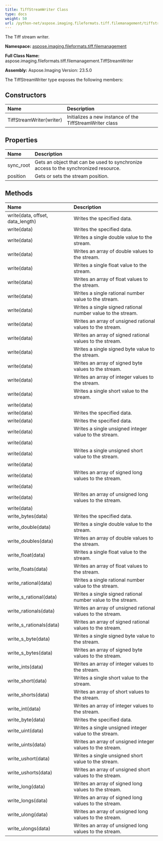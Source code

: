 ```yaml
---
title: TiffStreamWriter Class
type: docs
weight: 50
url: /python-net/aspose.imaging.fileformats.tiff.filemanagement/tiffstreamwriter/
---
```


The Tiff stream writer.

**Namespace:** [aspose.imaging.fileformats.tiff.filemanagement](/imaging/python-net/aspose.imaging.fileformats.tiff.filemanagement/)

**Full Class Name:** aspose.imaging.fileformats.tiff.filemanagement.TiffStreamWriter

**Assembly:**  Aspose.Imaging Version: 23.5.0

The TiffStreamWriter type exposes the following members:
## **Constructors**
|**Name**|**Description**|
| :- | :- |
|TiffStreamWriter(writer)|Initializes a new instance of the TiffStreamWriter class|
## **Properties**
|**Name**|**Description**|
| :- | :- |
|sync_root|Gets an object that can be used to synchronize access to the synchronized resource.|
|position|Gets or sets the stream position.|
## **Methods**
|**Name**|**Description**|
| :- | :- |
|write(data, offset, data_length)|Writes the specified data.|
|write(data)|Writes the specified data.|
|write(data)|Writes a single double value to the stream.|
|write(data)|Writes an array of double values to the stream.|
|write(data)|Writes a single float value to the stream.|
|write(data)|Writes an array of float values to the stream.|
|write(data)|Writes a single rational number value to the stream.|
|write(data)|Writes a single signed rational number value to the stream.|
|write(data)|Writes an array of unsigned rational values to the stream.|
|write(data)|Writes an array of signed rational values to the stream.|
|write(data)|Writes a single signed byte value to the stream.|
|write(data)|Writes an array of signed byte values to the stream.|
|write(data)|Writes an array of integer values to the stream.|
|write(data)|Writes a single short value to the stream.|
|write(data)|  |
|write(data)|Writes the specified data.|
|write(data)|Writes the specified data.|
|write(data)|Writes a single unsigned integer value to the stream.|
|write(data)|  |
|write(data)|Writes a single unsigned short value to the stream.|
|write(data)|  |
|write(data)|Writes an array of signed long values to the stream.|
|write(data)|  |
|write(data)|Writes an array of unsigned long values to the stream.|
|write(data)|  |
|write_bytes(data)|Writes the specified data.|
|write_double(data)|Writes a single double value to the stream.|
|write_doubles(data)|Writes an array of double values to the stream.|
|write_float(data)|Writes a single float value to the stream.|
|write_floats(data)|Writes an array of float values to the stream.|
|write_rational(data)|Writes a single rational number value to the stream.|
|write_s_rational(data)|Writes a single signed rational number value to the stream.|
|write_rationals(data)|Writes an array of unsigned rational values to the stream.|
|write_s_rationals(data)|Writes an array of signed rational values to the stream.|
|write_s_byte(data)|Writes a single signed byte value to the stream.|
|write_s_bytes(data)|Writes an array of signed byte values to the stream.|
|write_ints(data)|Writes an array of integer values to the stream.|
|write_short(data)|Writes a single short value to the stream.|
|write_shorts(data)|Writes an array of short values to the stream.|
|write_int(data)|Writes an array of integer values to the stream.|
|write_byte(data)|Writes the specified data.|
|write_uint(data)|Writes a single unsigned integer value to the stream.|
|write_uints(data)|Writes an array of unsigned integer values to the stream.|
|write_ushort(data)|Writes a single unsigned short value to the stream.|
|write_ushorts(data)|Writes an array of unsigned short values to the stream.|
|write_long(data)|Writes an array of signed long values to the stream.|
|write_longs(data)|Writes an array of signed long values to the stream.|
|write_ulong(data)|Writes an array of unsigned long values to the stream.|
|write_ulongs(data)|Writes an array of unsigned long values to the stream.|
